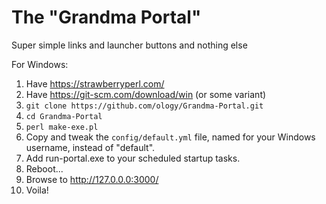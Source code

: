 # The "Grandma Portal"

Super simple links and launcher buttons and nothing else

For Windows:

1. Have https://strawberryperl.com/
2. Have https://git-scm.com/download/win (or some variant)
3. `git clone https://github.com/ology/Grandma-Portal.git`
4. `cd Grandma-Portal`
5. `perl make-exe.pl`
6. Copy and tweak the `config/default.yml` file, named for your Windows username, instead of "default".
7. Add run-portal.exe to your scheduled startup tasks.
8. Reboot...
9. Browse to http://127.0.0.0:3000/
10. Voila!
